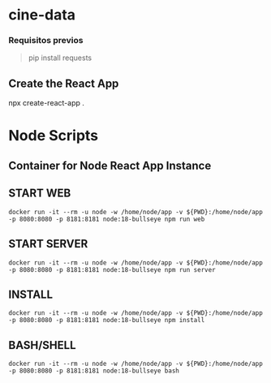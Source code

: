 # cine-data

### Requisitos previos

> pip install requests

## Create the React App
npx create-react-app .

# Node Scripts
## Container for Node React App Instance
## START WEB
```
docker run -it --rm -u node -w /home/node/app -v ${PWD}:/home/node/app -p 8080:8080 -p 8181:8181 node:18-bullseye npm run web
```
## START SERVER
```
docker run -it --rm -u node -w /home/node/app -v ${PWD}:/home/node/app -p 8080:8080 -p 8181:8181 node:18-bullseye npm run server
```
## INSTALL
```
docker run -it --rm -u node -w /home/node/app -v ${PWD}:/home/node/app -p 8080:8080 -p 8181:8181 node:18-bullseye npm install
```
## BASH/SHELL
```
docker run -it --rm -u node -w /home/node/app -v ${PWD}:/home/node/app -p 8080:8080 -p 8181:8181 node:18-bullseye bash
```